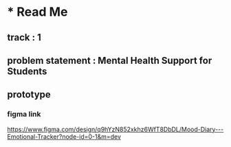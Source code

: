 # * Read Me

## track             : 1

## problem statement : Mental Health Support for Students

## prototype
### figma link
https://www.figma.com/design/q9hYzN852xkhz6WfT8DbDL/Mood-Diary---Emotional-Tracker?node-id=0-1&m=dev
